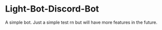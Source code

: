 # Light-Bot-Discord-Bot
A simple bot. Just a simple test rn but will have more features in the future.
